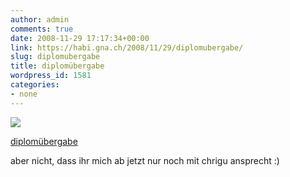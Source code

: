 ```yaml
---
author: admin
comments: true
date: 2008-11-29 17:17:34+00:00
link: https://habi.gna.ch/2008/11/29/diplomubergabe/
slug: diplomubergabe
title: diplomübergabe
wordpress_id: 1581
categories:
- none
---
```



 [![](https://static.flickr.com/3161/3067841475_d4aa13256c_m.jpg)](https://www.flickr.com/photos/habi/3067841475/)
   

 
  [diplomübergabe](https://www.flickr.com/photos/habi/3067841475/)
    

 



aber nicht, dass ihr mich ab jetzt nur noch mit chrigu ansprecht :)
  

